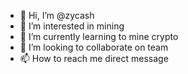 - 👋 Hi, I’m @zycash
- 👀 I’m interested in mining
- 🌱 I’m currently learning to mine crypto
- 💞️ I’m looking to collaborate on team
- 📫 How to reach me direct message

<!---
zycash/zycash is a ✨ special ✨ repository because its `README.md` (this file) appears on your GitHub profile.
You can click the Preview link to take a look at your changes.
--->
